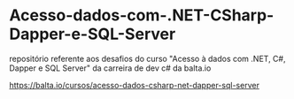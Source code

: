 # Acesso-dados-com-.NET-CSharp-Dapper-e-SQL-Server
repositório referente aos desafios do curso "Acesso à dados com .NET, C#, Dapper e SQL Server" da carreira de dev c# da balta.io

https://balta.io/cursos/acesso-dados-csharp-net-dapper-sql-server
